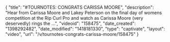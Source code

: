 {
    "title": "#TOURNOTES: CONGRATS CARISSA MOORE",
    "description": "Hear from Carissa Moore and Lakey Peterson on the final day of womens competition at the Rip Curl Pro and watch as Carissa Moore (very deservedly) rings the ...",
    "videoid": "158475",
    "date_created": "1398292482",
    "date_modified": "1418181330",
    "type": "captivate",
    "layout": "video",
    "url": "\/v\/tournotes-congrats-carissa-moore\/158475"
}